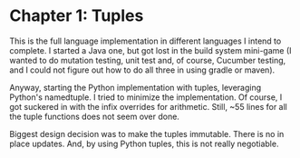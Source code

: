 # Chapter 1: Tuples
This is the full language implementation in different languages I intend to 
complete. I started a Java one, but got lost in the build system mini-game
(I wanted to do mutation testing, unit test and, of course, Cucumber 
testing, and I could not figure out how to do all three in using 
gradle or maven).

Anyway, starting the Python implementation with tuples, leveraging
Python's namedtuple. I tried to minimize the implementation. Of course,
I got suckered in with the infix overrides for arithmetic. Still,
~55 lines for all the tuple functions does not seem over done. 

Biggest design decision was to make the tuples immutable. There is no in place
updates. And, by using Python tuples, this is not really negotiable.